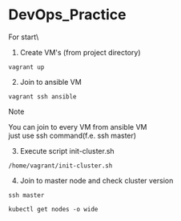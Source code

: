 # DevOps_Practice
For start\
1. Create VM's (from project directory)
```
vagrant up
```
2. Join to ansible VM
```
vagrant ssh ansible
```
> [!NOTE]
> You can join to every VM from ansible VM\
> just use ssh command(f.e. ssh master)
3. Execute script init-cluster.sh
```
/home/vagrant/init-cluster.sh
```
4. Join to master node and check cluster version
```
ssh master
```
```
kubectl get nodes -o wide
```
